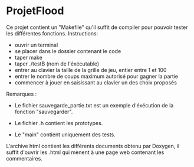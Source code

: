 # ProjetFlood



Ce projet contient un "Makefile" qu'il suffit de compiler pour pouvoir tester les différentes fonctions.
Instructions:
- ouvrir un terminal
- se placer dans le dossier contenant le code
- taper make
- taper ./testB (nom de l'éxécutable)
- entrer au clavier la taille de la grille de jeu, entier entre 1 et 100
- entrer le nombre de coups maximum autorisé pour gagner la partie
- commencer à jouer en saisissant au clavier un des choix proposés

Remarques : 
- Le fichier sauvegarde_partie.txt est un exemple d'éxécution de la fonction "sauvegarder".

- Le fichier .h contient les prototypes.

- Le "main" contient uniquement des tests.

L'archive html contient les différents documents obtenu par Doxygen, il suffit d'ouvrir les .html qui mènent à une page web contenant les commentaires. 
